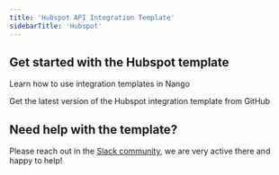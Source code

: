 ```yaml
---
title: 'Hubspot API Integration Template'
sidebarTitle: 'Hubspot'
---
```


## Get started with the Hubspot template

<Card title="How to use integration templates"
      href="/understand/concepts/templates"
      icon="book-open">
    Learn how to use integration templates in Nango


<Card title="Get the Hubspot template"
      href="https://github.com/NangoHQ/nango/tree/master/integration-templates/hubspot"
      icon="github">
    Get the latest version of the Hubspot integration template from GitHub


## Need help with the template?
Please reach out in the [Slack community](https://nango.dev/slack), we are very active there and happy to help!
